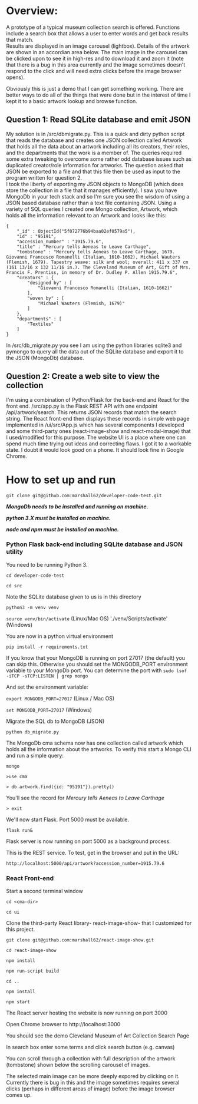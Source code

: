 # Overview:

A prototype of a typical museum collection search is offered.  Functions include
a search box that allows a user to enter words and get back results that match.  
Results are displayed in an image carousel (lightbox).  Details of the artwork
are shown in an accordian area below.   The main image in the carousel
can be clicked upon to see it in high-res and to download it and zoom it (note that
there is a bug in this area currently and the image sometimes doesn't respond
to the click and will need extra clicks before the image browser opens).

Obviously this is just a demo that I can get something working.  There are better ways
to do all of the things that were done but in the interest of time I kept it to a basic artwork
lookup and browse function.   

## Question 1: Read SQLite database and emit JSON

My solution is in /src/dbmigrate.py.  This is a quick and dirty python script
that reads the database and creates one JSON collection called Artwork that
holds all the data about an artwork including all its creators, their roles, and the 
departments that the work is a member of.   The queries required some extra
tweaking to overcome some rather odd database issues such as duplicated creator/role
information for artworks.  The question asked that JSON be exported to a file and 
that this file then be used as input to the program written for question 2.  
I took the liberty of exporting my JSON objects to MongoDB (which does store the collection in a file that
it manages efficiently).  I saw you have MongoDb in your tech stack and so I'm sure you
see the wisdom of using a JSON based database rather than a text file containing JSON.
Using a variety of SQL queries
I created one Mongo collection, Artwork, which holds all the information relevant to
an Artwork and looks like this:

```
{
	"_id" : ObjectId("5f072776b94baa02ef0579a5"),
	"id" : "95191",
	"accession_number" : "1915.79.6",
	"title" : "Mercury tells Aeneas to Leave Carthage",
	"tombstone" : "Mercury tells Aeneas to Leave Carthage, 1679. Giovanni Francesco Romanelli (Italian, 1610-1662), Michael Wauters (Flemish, 1679). Tapestry weave: silk and wool; overall: 411 x 337 cm (161 13/16 x 132 11/16 in.). The Cleveland Museum of Art, Gift of Mrs. Francis F. Prentiss, in memory of Dr. Dudley P. Allen 1915.79.6",
	"creators" : {
		"designed by" : [
			"Giovanni Francesco Romanelli (Italian, 1610-1662)"
		],
		"woven by" : [
			"Michael Wauters (Flemish, 1679)"
		]
	},
	"departments" : [
		"Textiles"
	]
}
```

In /src/db_migrate.py you see I am
using the python libraries sqlite3 and pymongo to query all the data out of the SQLite database and export it
to the JSON (MongoDb) database.



## Question 2:  Create a web site to view the collection

I'm using a combination of Python/Flask for the back-end and React for the front end.
/src/app.py is the Flask REST API with one endpoint /api/artwork/search.  This returns
JSON records that match the search string.  The React front-end then displays these
records in simple web page implemented in /ui/src/App.js which has several components
I developed and some third-party ones (react-image-show and react-modal-image) that
I used/modified for this purpose.  The website UI is a place where one can spend much
time trying out ideas and correcting flaws.  I got it to a workable state.  I doubt
it would look good on a phone.  It should look fine in Google Chrome.

# How to set up and run
`git clone git@github.com:marshall62/developer-code-test.git`


**_MongoDb needs to be installed and running on machine._**

**_python 3.X must be installed on machine._**

_**node and npm must be installed on machine.**_




### Python Flask back-end including SQLite database and JSON utility

You need to be running Python 3.

`cd developer-code-test`

`cd src`

Note the SQLite database given to us is in this directory

`python3 -m venv venv`

`source venv/bin/activate` (Linux/Mac OS)
'./venv/Scripts/activate' (Windows)

You are now in a python virtual environment

`pip install -r requirements.txt`

If you know that your MongoDB is running on port 27017 (the default) you can skip this.  Otherwise
you should set the MONGODB_PORT environment variable to your MongoDb port.  You
can determine the port with
`sudo lsof -iTCP -sTCP:LISTEN | grep mongo`

And set the environment variable:

`export MONGODB_PORT=27017` (Linux / Mac OS)

`set MONGODB_PORT=27017` (Windows)


Migrate the SQL db to MongoDB (JSON)

`python db_migrate.py`

The MongoDb cma schema now has one collection called artwork which holds all
the information about the artworks. To verify this start a Mongo CLI and run
a simple query:

`mongo`

`>use cma`

`> db.artwork.find({id: "95191"}).pretty()`

You'll see the record for _Mercury tells Aeneas to Leave Carthage_ 

`> exit`

We'll now start Flask. Port 5000 must be available.

`flask run&`

Flask server is now running on port 5000 as a background process.

This is the REST service.  To test, get in the browser and put in the URL:

`http://localhost:5000/api/artwork?accession_number=1915.79.6`


### React Front-end 

Start a second terminal window 

`cd <cma-dir>`

`cd ui`

Clone the third-party React library- react-image-show- that I customized for this project.

`git clone git@github.com:marshall62/react-image-show.git`

`cd react-image-show`

`npm install`

`npm run-script build`

`cd ..`

`npm install`

`npm start` 

The React server hosting the website is now running on port 3000 

Open Chrome browser to http://localhost:3000

You should see the demo Cleveland Museum of Art Collection Search Page

In search box enter some terms and click search button (e.g. canvas)

You can scroll through a collection with full description of the 
artwork (tombstone) shown below the scrolling carousel of images.

The selected main image can be more deeply expored by clicking on
it.  Currently there is bug in this and the image sometimes requires several
clicks (perhaps in different areas of image) before the image browser comes up.


